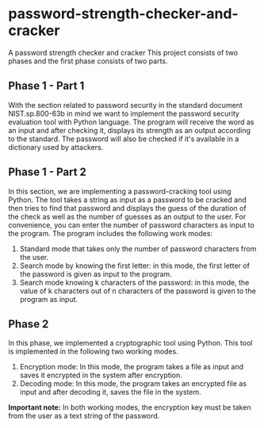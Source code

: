 # password-strength-checker-and-cracker
A password strength checker and cracker
This project consists of two phases and the first phase consists of two parts. 

## Phase 1 - Part 1
With the section related to password security in the standard document NIST.sp.800-63b in mind we want to  implement the password security evaluation tool with Python language.
The program will receive the word as an input and after checking it, displays its strength as an output according to the standard.
The password will also be checked if it's available in a dictionary used by attackers.

## Phase 1 - Part 2
In this section, we are implementing a password-cracking tool using Python.
The tool takes a string as input as a password to be cracked and then tries to find that password and displays the guess of the duration of the check as well as the number of guesses as an output to the user. For convenience, you can enter the number of password characters as input to the program.
The program includes the following work modes:
1.  Standard mode that takes only the number of password characters from the user.
2. Search mode by knowing the first letter: in this mode, the first letter of the password is given as input to the program.
3. Search mode knowing k characters of the password: in this mode, the value of k characters out of n characters of the password is given to the program as input.


## Phase 2
In this phase, we implemented a cryptographic tool using Python.
This tool is implemented in the following two working modes.
1. Encryption mode: In this mode, the program takes a file as input and saves it encrypted in the system after encryption.
2. Decoding mode: In this mode, the program takes an encrypted file as input and after decoding it, saves the file in the system.

**Important note:** In both working modes, the encryption key must be taken from the user as a text string of the password.
